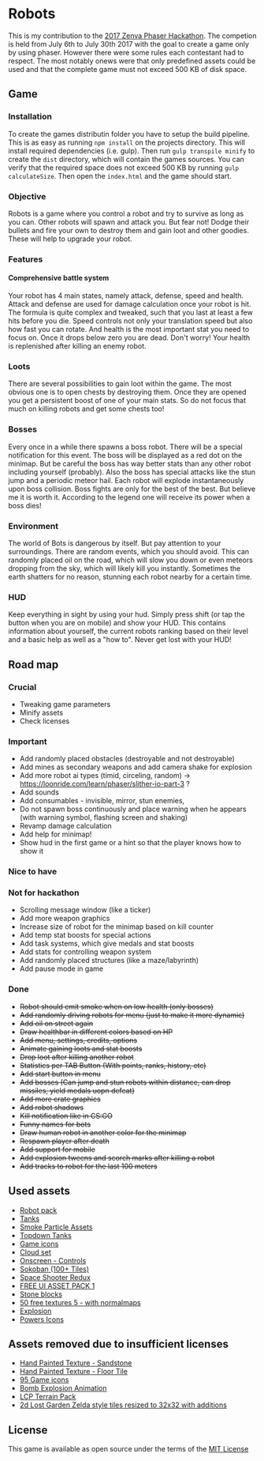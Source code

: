 # Robots

This is my contribution to the [2017 Zenva Phaser Hackathon](https://gamedevacademy.org/first-zenva-phaser-hackathon/?a=13). 
The competion is held from July 6th to July 30th 2017 with the goal to create
a game only by using phaser. However there were some rules each contestant 
had to respect. The most notably onews were that only predefined assets 
could be used and that the complete game must not exceed 500 KB of disk space.

## Game

### Installation

To create the games distributin folder you have to setup the build
pipeline. This is as easy as running `npm install` on the projects 
directory. This will install required dependencies (i.e. gulp). Then 
run `gulp transpile minify` to create the `dist` directory, which will
contain the games sources. You can verify that the required space does not
exceed 500 KB by running `gulp calculateSize`. Then open the `index.html`
and the game should start.

### Objective

Robots is a game where you control a robot and try to survive as long as
you can. Other robots will spawn and attack you. But fear not! Dodge 
their bullets and fire your own to destroy them and gain loot and other 
goodies. These will help to upgrade your robot. 

### Features

#### Comprehensive battle system

Your robot has 4 main states, namely attack, defense, speed and health.
Attack and defense are used for damage calculation once your robot is hit. 
The formula is quite complex and tweaked, such that you last at least a few 
hits before you die. Speed controls not only your translation speed but 
also how fast you can rotate. And health is the most important stat you 
need to focus on. Once it drops below zero you are dead. Don't worry!
Your health is replenished after killing an enemy robot.

### Loots

There are several possibilities to gain loot within the game. The most 
obvious one is to open chests by destroying them. Once they are opened
you get a persistent boost of one of your main stats. So do not focus 
that much on killing robots and get some chests too!

### Bosses

Every once in a while there spawns a boss robot. There will be a special 
notification for this event. The boss will be displayed as a red dot on 
the minimap. But be careful the boss has way better stats than any other
robot including yourself (probably). Also the boss has special attacks
like the stun jump and a periodic meteor hail. Each robot will explode
instantaneously upon boss collision. Boss fights are only for the best
of the best. But believe me it is worth it. According to the legend one
will receive its power when a boss dies!

### Environment

The world of Bots is dangerous by itself. But pay attention to your 
surroundings. There are random events, which you should avoid. This can 
randomly placed oil on the road, which will slow you down or even 
meteors dropping from the sky, which will likely kill you instantly. 
Sometimes the earth shatters for no reason, stunning each robot nearby
for a certain time.

### HUD

Keep everything in sight by using your hud. Simply press shift (or tap 
the button when you are on mobile) and show your HUD. This contains 
information about yourself, the current robots ranking based on their level
and a basic help as well as a "how to". Never get lost with your HUD!  

## Road map

### Crucial

* Tweaking game parameters
* Minify assets
* Check licenses

### Important

* Add randomly placed obstacles (destroyable and not destroyable)
* Add mines as secondary weapons and add camera shake for explosion
* Add more robot ai types (timid, circeling, random) -> https://loonride.com/learn/phaser/slither-io-part-3 ?
* Add sounds
* Add consumables - invisible, mirror, stun enemies,  
* Do not spawn boss continuously and place warning when he appears (with warning symbol, flashing screen and shaking)
* Revamp damage calculation
* Add help for minimap!
* Show hud in the first game or a hint so that the player knows how to show it

### Nice to have

### Not for hackathon

* Scrolling message window (like a ticker)
* Add more weapon graphics
* Increase size of robot for the minimap based on kill counter
* Add temp stat boosts for special actions
* Add task systems, which give medals and stat boosts
* Add stats for controlling weapon system
* Add randomly placed structures (like a maze/labyrinth)
* Add pause mode in game

### Done

* ~~Robot should emit smoke when on low health (only bosses)~~
* ~~Add randomly driving robots for menu (just to make it more dynamic)~~
* ~~Add oil on street again~~
* ~~Draw healthbar in different colors based on HP~~
* ~~Add menu, settings, credits, options~~
* ~~Animate gaining loots and stat boosts~~
* ~~Drop loot after killing another robot~~
* ~~Statistics per TAB Button (With points, ranks, history, etc)~~
* ~~Add start button in menu~~
* ~~Add bosses (Can jump and stun robots within distance, can drop missiles, yield medals uopn defeat)~~
* ~~Add more crate graphics~~
* ~~Add robot shadows~~
* ~~Kill notification like in CS:GO~~
* ~~Funny names for bots~~
* ~~Draw human robot in another color for the minimap~~
* ~~Respawn player after death~~
* ~~Add support for mobile~~
* ~~Add explosion tweens and scorch marks after killing a robot~~
* ~~Add tracks to robot for the last 100 meters~~


## Used assets

* [Robot pack](http://kenney.nl/assets/robot-pack)
* [Tanks](http://kenney.nl/assets/tanks)
* [Smoke Particle Assets](https://opengameart.org/content/smoke-particle-assets)
* [Topdown Tanks](https://kenney.nl/assets/topdown-tanks)
* [Game icons](https://opengameart.org/content/game-icons)
* [Cloud set](https://opengameart.org/content/cloud-set)
* [Onscreen - Controls](http://kenney.nl/assets/onscreen-controls)
* [Sokoban (100+ Tiles)](https://opengameart.org/content/sokoban-100-tiles)
* [Space Shooter Redux](https://opengameart.org/content/space-shooter-redux)
* [FREE UI ASSET PACK 1](https://opengameart.org/content/free-ui-asset-pack-1)
* [Stone blocks](https://opengameart.org/content/stoneblocks)
* [50 free textures 5 - with normalmaps](https://opengameart.org/content/50-free-textures-5-with-normalmaps)
* [Explosion](https://opengameart.org/content/explosion)
* [Powers Icons](https://opengameart.org/content/powers-icons)

## Assets removed due to insufficient licenses

* [Hand Painted Texture - Sandstone](https://opengameart.org/content/hand-painted-texture-sandstone)
* [Hand Painted Texture - Floor Tile](https://opengameart.org/content/hand-painted-texture-floor-tile)
* [95 Game icons](https://opengameart.org/content/95-game-icons)
* [Bomb Explosion Animation](https://opengameart.org/content/bomb-explosion-animation)
* [LCP Terrain Pack](https://opengameart.org/content/lpc-terrain-repack)
* [2d Lost Garden Zelda style tiles resized to 32x32 with additions](https://opengameart.org/content/2d-lost-garden-zelda-style-tiles-resized-to-32x32-with-additions)

## License

This game is available as open source under the terms of the [MIT License](https://opensource.org/licenses/MIT)